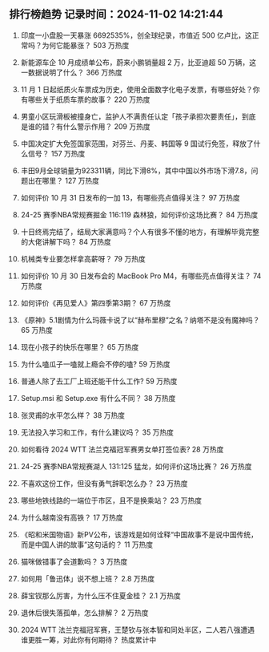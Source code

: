 
## 排行榜趋势 记录时间：2024-11-02 14:21:44
  
  1. 印度一小盘股一天暴涨 6692535%，创全球纪录，市值近 500 亿卢比，这正常吗？为何它能暴涨？ 503 万热度
    
  2. 新能源车企 10 月成绩单公布，蔚来小鹏销量超 2 万，比亚迪超 50 万辆，这一数据说明了什么？ 366 万热度
    
  3. 11 月 1 日起纸质火车票成为历史，使用全面数字化电子发票，有哪些好处？你有哪些关于纸质车票的故事？ 220 万热度
    
  4. 男童小区玩滑板被撞身亡，监护人不满责任认定「孩子承担次要责任」，到底是谁的错？有什么警示作用？ 209 万热度
    
  5. 中国决定扩大免签国家范围，对芬兰、丹麦、韩国等 9 国试行免签，释放了什么信号？ 157 万热度
    
  6. 丰田9月全球销量为923311辆，同比下滑8%，其中中国以外市场下滑7.8，问题出在哪里？ 127 万热度
    
  7. 如何评价 10 月 31 日发布的一加 13，有哪些亮点值得关注？ 97 万热度
    
  8. 24-25 赛季NBA常规赛掘金 116:119 森林狼，如何评价这场比赛？ 84 万热度
    
  9. 十日终焉完结了，结局大家满意吗？个人有很多不懂的地方，有理解毕竟完整的大佬讲解下吗？ 84 万热度
    
  10. 机械类专业要怎样拿高薪呀？ 79 万热度
    
  11. 如何评价 10 月 30 日发布会的 MacBook Pro M4，有哪些亮点值得关注？ 74 万热度
    
  12. 如何评价《再见爱人》第四季第3期？ 67 万热度
    
  13. 《原神》5.1剧情为什么玛薇卡说了以“赫布里穆”之名？纳塔不是没有魔神吗？ 65 万热度
    
  14. 现在小孩子的快乐在哪里？ 65 万热度
    
  15. 为什么嗑瓜子一嗑就上瘾会不停的嗑? 59 万热度
    
  16. 普通人除了去工厂上班还能干什么工作? 59 万热度
    
  17. Setup.msi 和 Setup.exe 有什么不同？ 38 万热度
    
  18. 张灵甫的水平怎么样？ 38 万热度
    
  19. 无法投入学习和工作，有什么建议吗？ 35 万热度
    
  20. 如何看待 2024 WTT 法兰克福冠军赛男女单打签位表? 28 万热度
    
  21. 24-25 赛季NBA常规赛湖人 131:125 猛龙，如何评价这场比赛？ 26 万热度
    
  22. 不喜欢这份工作，但没有勇气辞职怎么办？ 23 万热度
    
  23. 哪些地铁线路的一端位于市区，且不是换乘站？ 23 万热度
    
  24. 为什么越南没有高铁？ 17 万热度
    
  25. 《昭和米国物语》新PV公布，该游戏是如何诠释“中国故事不是说中国传统，而是中国人讲的故事”这句话的？ 11 万热度
    
  26. 猫咪做错事了会道歉吗？ 3 万热度
    
  27. 如何用「鲁迅体」说不想上班？ 2.8 万热度
    
  28. 薛宝钗那么厉害，为什么压不住夏金桂？ 2.1 万热度
    
  29. 退休后很失落孤单，怎么排解？ 2 万热度
    
  30. 2024 WTT 法兰克福冠军赛，王楚钦与张本智和同处半区，二人若八强遭遇谁更胜一筹，对此你有何期待？ 热度累计中
    